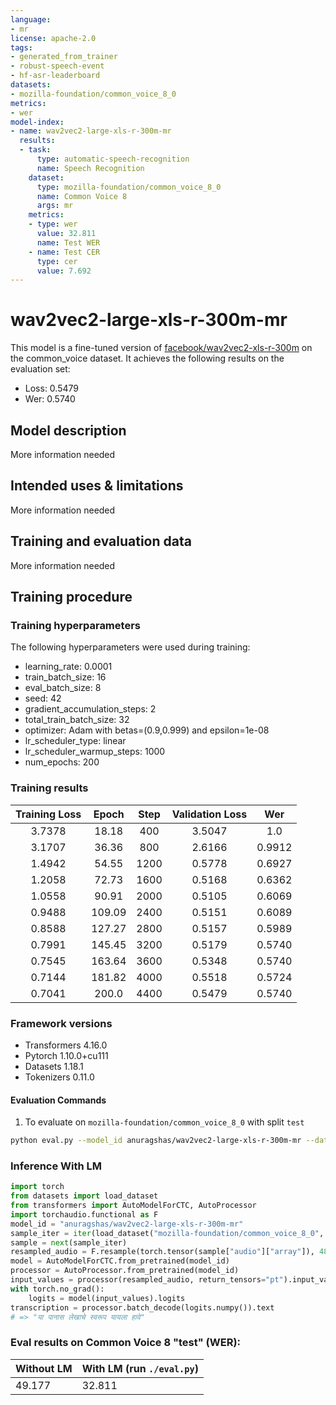 ```yaml
---
language:
- mr
license: apache-2.0
tags:
- generated_from_trainer
- robust-speech-event
- hf-asr-leaderboard
datasets:
- mozilla-foundation/common_voice_8_0
metrics:
- wer
model-index:
- name: wav2vec2-large-xls-r-300m-mr
  results:
  - task:
      type: automatic-speech-recognition
      name: Speech Recognition
    dataset:
      type: mozilla-foundation/common_voice_8_0
      name: Common Voice 8
      args: mr
    metrics:
    - type: wer
      value: 32.811
      name: Test WER
    - name: Test CER
      type: cer
      value: 7.692
---
```


<!-- This model card has been generated automatically according to the information the Trainer had access to. You
should probably proofread and complete it, then remove this comment. -->

# wav2vec2-large-xls-r-300m-mr

This model is a fine-tuned version of [facebook/wav2vec2-xls-r-300m](https://huggingface.co/facebook/wav2vec2-xls-r-300m) on the common_voice dataset.
It achieves the following results on the evaluation set:
- Loss: 0.5479
- Wer: 0.5740

## Model description

More information needed

## Intended uses & limitations

More information needed

## Training and evaluation data

More information needed

## Training procedure

### Training hyperparameters

The following hyperparameters were used during training:
- learning_rate: 0.0001
- train_batch_size: 16
- eval_batch_size: 8
- seed: 42
- gradient_accumulation_steps: 2
- total_train_batch_size: 32
- optimizer: Adam with betas=(0.9,0.999) and epsilon=1e-08
- lr_scheduler_type: linear
- lr_scheduler_warmup_steps: 1000
- num_epochs: 200

### Training results

| Training Loss | Epoch  | Step | Validation Loss | Wer    |
|:-------------:|:------:|:----:|:---------------:|:------:|
| 3.7378        | 18.18  | 400  | 3.5047          | 1.0    |
| 3.1707        | 36.36  | 800  | 2.6166          | 0.9912 |
| 1.4942        | 54.55  | 1200 | 0.5778          | 0.6927 |
| 1.2058        | 72.73  | 1600 | 0.5168          | 0.6362 |
| 1.0558        | 90.91  | 2000 | 0.5105          | 0.6069 |
| 0.9488        | 109.09 | 2400 | 0.5151          | 0.6089 |
| 0.8588        | 127.27 | 2800 | 0.5157          | 0.5989 |
| 0.7991        | 145.45 | 3200 | 0.5179          | 0.5740 |
| 0.7545        | 163.64 | 3600 | 0.5348          | 0.5740 |
| 0.7144        | 181.82 | 4000 | 0.5518          | 0.5724 |
| 0.7041        | 200.0  | 4400 | 0.5479          | 0.5740 |


### Framework versions

- Transformers 4.16.0
- Pytorch 1.10.0+cu111
- Datasets 1.18.1
- Tokenizers 0.11.0

#### Evaluation Commands
1. To evaluate on `mozilla-foundation/common_voice_8_0` with split `test`

```bash
python eval.py --model_id anuragshas/wav2vec2-large-xls-r-300m-mr --dataset mozilla-foundation/common_voice_8_0 --config mr --split test
```


### Inference With LM

```python
import torch
from datasets import load_dataset
from transformers import AutoModelForCTC, AutoProcessor
import torchaudio.functional as F
model_id = "anuragshas/wav2vec2-large-xls-r-300m-mr"
sample_iter = iter(load_dataset("mozilla-foundation/common_voice_8_0", "mr", split="test", streaming=True, use_auth_token=True))
sample = next(sample_iter)
resampled_audio = F.resample(torch.tensor(sample["audio"]["array"]), 48_000, 16_000).numpy()
model = AutoModelForCTC.from_pretrained(model_id)
processor = AutoProcessor.from_pretrained(model_id)
input_values = processor(resampled_audio, return_tensors="pt").input_values
with torch.no_grad():
    logits = model(input_values).logits
transcription = processor.batch_decode(logits.numpy()).text
# => "या पानास लेखाचे स्वरूप यायला हावे"
```

### Eval results on Common Voice 8 "test" (WER):

| Without LM | With LM (run `./eval.py`) |
|---|---|
| 49.177 | 32.811 |
